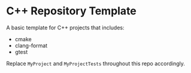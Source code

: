 # C++ Repository Template

A basic template for C++ projects that includes:
* cmake
* clang-format
* gtest

Replace `MyProject` and `MyProjectTests` throughout this repo accordingly.
